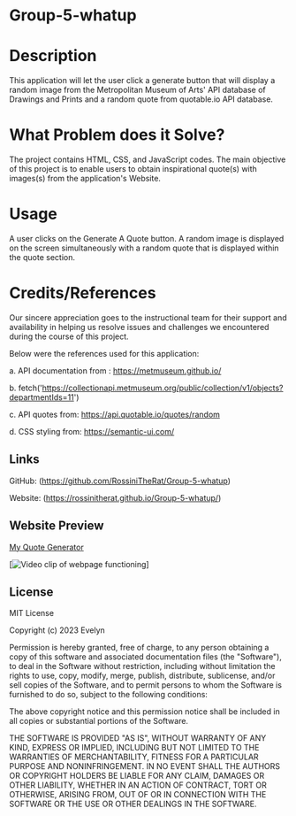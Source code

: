 # Group-5-whatup

# Description

This application will let the user click a generate button that will display a random image from the Metropolitan Museum of Arts' API database of Drawings and Prints and a random quote from quotable.io API database.

# What Problem does it Solve?

The project contains HTML, CSS, and JavaScript codes. The main objective of this project is to enable users to obtain inspirational quote(s) with images(s) from the application's Website.

# Usage

A user clicks on the Generate A Quote button. A random image is displayed on the screen simultaneously with a random quote that is displayed within the quote section.

# Credits/References

Our sincere appreciation goes to the instructional team for their support and availability in helping us resolve issues and challenges we encountered during the course of this project.

Below were the references used for this application:

a. API documentation from : https://metmuseum.github.io/

b. fetch('https://collectionapi.metmuseum.org/public/collection/v1/objects?departmentIds=11')

c. API quotes from: https://api.quotable.io/quotes/random

d. CSS styling from: https://semantic-ui.com/


## Links

GitHub: (https://github.com/RossiniTheRat/Group-5-whatup)

Website: (https://rossinitherat.github.io/Group-5-whatup/)

## Website Preview

[My Quote Generator](https://rossinitherat.github.io/Group-5-whatup/)

[![Video clip of webpage functioning](./assets/images/QuoteMe.gif)]

## License

MIT License

Copyright (c) 2023 Evelyn

Permission is hereby granted, free of charge, to any person obtaining a copy
of this software and associated documentation files (the "Software"), to deal
in the Software without restriction, including without limitation the rights
to use, copy, modify, merge, publish, distribute, sublicense, and/or sell
copies of the Software, and to permit persons to whom the Software is
furnished to do so, subject to the following conditions:

The above copyright notice and this permission notice shall be included in all
copies or substantial portions of the Software.

THE SOFTWARE IS PROVIDED "AS IS", WITHOUT WARRANTY OF ANY KIND, EXPRESS OR
IMPLIED, INCLUDING BUT NOT LIMITED TO THE WARRANTIES OF MERCHANTABILITY,
FITNESS FOR A PARTICULAR PURPOSE AND NONINFRINGEMENT. IN NO EVENT SHALL THE
AUTHORS OR COPYRIGHT HOLDERS BE LIABLE FOR ANY CLAIM, DAMAGES OR OTHER
LIABILITY, WHETHER IN AN ACTION OF CONTRACT, TORT OR OTHERWISE, ARISING FROM,
OUT OF OR IN CONNECTION WITH THE SOFTWARE OR THE USE OR OTHER DEALINGS IN THE
SOFTWARE.
